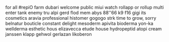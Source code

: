 for all #repiO
farm
dubari
welcome
public
miui
watch
rollapp
or rollup
multi
enter
tank
enemy
tru
alpi
gerd
flod
mem
abys
88''66
k9
f16
gigi its cosmetics
aravia professional
histomer
gogogo strk
time to grow, sorry
belnatur
bouticle
constant delight
mesoderm
apivita
bioderma
yon-ka
wellderma
esthetic hous
elizavecca
etude house
hydropeptid
atopi cream
janssen
klapp
gehwol gerlazan
likoberon
